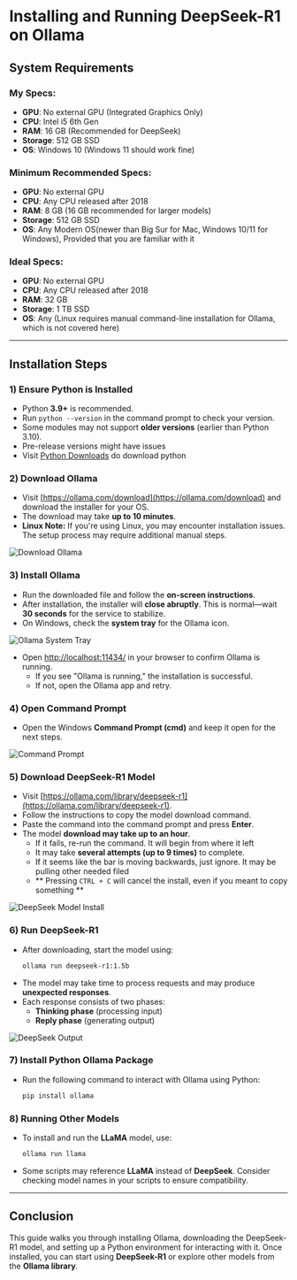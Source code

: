 # Installing and Running DeepSeek-R1 on Ollama

## System Requirements

### My Specs:
- **GPU**: No external GPU (Integrated Graphics Only)
- **CPU**: Intel i5 6th Gen
- **RAM**: 16 GB (Recommended for DeepSeek)
- **Storage**: 512 GB SSD
- **OS**: Windows 10 (Windows 11 should work fine)

### Minimum Recommended Specs:
- **GPU**: No external GPU
- **CPU**: Any CPU released after 2018
- **RAM**: 8 GB (16 GB recommended for larger models)
- **Storage**: 512 GB SSD
- **OS**: Any Modern OS(newer than Big Sur for Mac, Windows 10/11 for Windows), Provided that you are familiar with it
### Ideal Specs:
- **GPU**: No external GPU
- **CPU**: Any CPU released after 2018
- **RAM**: 32 GB
- **Storage**: 1 TB SSD
- **OS**: Any (Linux requires manual command-line installation for Ollama, which is not covered here)

---

## Installation Steps

### **1) Ensure Python is Installed**
- Python **3.9+** is recommended.
- Run `python --version` in the command prompt to check your version.
- Some modules may not support **older versions** (earlier than Python 3.10).
- Pre-release versions might have issues
- Visit [Python Downloads](https://www.python.org/downloads/) do download python

### **2) Download Ollama**
- Visit [https://ollama.com/download](https://ollama.com/download) and download the installer for your OS.
- The download may take **up to 10 minutes**.
- **Linux Note:** If you're using Linux, you may encounter installation issues. The setup process may require additional manual steps.

![Download Ollama](https://github.com/user-attachments/assets/b9547ad9-12df-4e38-acdd-49e561ad02aa)

### **3) Install Ollama**
- Run the downloaded file and follow the **on-screen instructions**.
- After installation, the installer will **close abruptly**. This is normal—wait **30 seconds** for the service to stabilize.
- On Windows, check the **system tray** for the Ollama icon.

![Ollama System Tray](https://github.com/user-attachments/assets/677e12b8-c110-453d-ad5e-0ea835b12591)

- Open [http://localhost:11434/](http://localhost:11434/) in your browser to confirm Ollama is running.
  - If you see "Ollama is running," the installation is successful.
  - If not, open the Ollama app and retry.

### **4) Open Command Prompt**
- Open the Windows **Command Prompt (cmd)** and keep it open for the next steps.

![Command Prompt](https://github.com/user-attachments/assets/2c319c83-2073-4ff7-875f-18988095c5de)

### **5) Download DeepSeek-R1 Model**
- Visit [https://ollama.com/library/deepseek-r1](https://ollama.com/library/deepseek-r1).
- Follow the instructions to copy the model download command.
- Paste the command into the command prompt and press **Enter**.
- The model **download may take up to an hour**.
  - If it fails, re-run the command. It will begin from where it left
  - It may take **several attempts (up to 9 times)** to complete.
  - If it seems like the bar is moving backwards, just ignore. It may be pulling other needed filed
  - **  Pressing `CTRL + C` will cancel the install, even if you meant to copy something **

![DeepSeek Model Install](https://github.com/user-attachments/assets/1d2bb51d-104e-4de7-b88c-813a5434a2cb)

### **6) Run DeepSeek-R1**
- After downloading, start the model using:
  ```sh
  ollama run deepseek-r1:1.5b
  ```
- The model may take time to process requests and may produce **unexpected responses**.
- Each response consists of two phases:
  - **Thinking phase** (processing input)
  - **Reply phase** (generating output)

![DeepSeek Output](https://github.com/user-attachments/assets/168430f6-8d5d-41a6-9d5e-e1f097802bd3)

### **7) Install Python Ollama Package**
- Run the following command to interact with Ollama using Python:
  ```sh
  pip install ollama
  ```

### **8) Running Other Models**
- To install and run the **LLaMA** model, use:
  ```sh
  ollama run llama
  ```
- Some scripts may reference **LLaMA** instead of **DeepSeek**. Consider checking model names in your scripts to ensure compatibility.

---

## Conclusion
This guide walks you through installing Ollama, downloading the DeepSeek-R1 model, and setting up a Python environment for interacting with it. Once installed, you can start using **DeepSeek-R1** or explore other models from the **Ollama library**.

